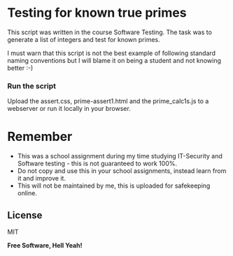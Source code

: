 # Testing for known true primes

This script was written in the course Software Testing.
The task was to generate a list of integers and test for known primes.


I must warn that this script is not the best example of following standard naming conventions but I will blame it on being a student and not knowing better :-)

### Run the script
Upload the assert.css, prime-assert1.html and the prime_calc1s.js to a webserver or run it locally in your browser.

# Remember

  - This was a school assignment during my time studying IT-Security and Software testing - this is not guaranteed to work 100%.
  - Do not copy and use this in your school assignments, instead learn from it and improve it.
  - This will not be maintained by me, this is uploaded for safekeeping online.

License
----

MIT


**Free Software, Hell Yeah!**
